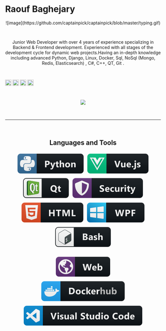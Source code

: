 
# Raouf Baghejary


<p align="center"> ![image](https://github.com/captainpick/captainpick/blob/master/typing.gif) </p>

<br/>

<p align="center">
Junior Web Developer with over 4 years of experience specializing in Backend & Frontend development. Experienced with all stages of the development cycle for dynamic web projects.Having an in-depth knowledge including advanced Python, Django, Linux, Docker, Sql, NoSql (Mongo, Redis, Elasticsearch) , C#, C++, QT, Git .
</p>

<br/> 

<p align="center">

<a href=https://twitter.com/raoufbaghejary target="blank"><img align="center" src=https://cdn.jsdelivr.net/npm/simple-icons@3.0.1/icons/twitter.svg height="20" width="20" /></a>
<a href=www.linkedin.com/in/raoufbaghejary target="blank"><img align="center" src=https://cdn.jsdelivr.net/npm/simple-icons@3.0.1/icons/linkedin.svg height="20" width="20" /></a>
<a href=https://instagram.com/captainpick target="blank"><img align="center" src=https://cdn.jsdelivr.net/npm/simple-icons@3.0.1/icons/instagram.svg height="20" width="20" /></a>
<a href=https://t.me/capitanpick target="blank"><img align="center" src="https://cdn.jsdelivr.net/npm/simple-icons@3.0.1/icons/telegram.svg" height="20" width="20" /></a>
</p>

<br/>  

<p align="center">
  <img src=https://github-readme-stats.vercel.app/api?username=captainpick&bg_color=191b1f&title_color=36beb6&text_color=fff&line_height=20&hide=["stars"] />
</p>

<br/>  

*************  

<br/>


<h2 align="center">Languages and Tools</h2>

<p align="center">
  <img src="https://raw.githubusercontent.com/MikeCodesDotNET/ColoredBadges/master/svg/dev/languages/python.svg" style="margin:6px 4px">
  <img src="https://raw.githubusercontent.com/MikeCodesDotNET/ColoredBadges/master/svg/dev/frameworks/vue.svg" style="margin:6px 4px">
    <img src="https://raw.githubusercontent.com/MikeCodesDotNET/ColoredBadges/master/svg/dev/frameworks/qt.svg" style="margin:6px 4px">
    <img src="https://raw.githubusercontent.com/MikeCodesDotNET/ColoredBadges/master/svg/dev/misc/security.svg" style="margin:6px 4px">
<br>
  <img src="https://raw.githubusercontent.com/MikeCodesDotNET/ColoredBadges/master/svg/dev/languages/html.svg" style="margin:6px 4px">
    <img src="https://raw.githubusercontent.com/MikeCodesDotNET/ColoredBadges/master/svg/dev/frameworks/wpf.svg" style="margin:6px 4px">
      <img src="https://raw.githubusercontent.com/MikeCodesDotNET/ColoredBadges/master/svg/dev/tools/bash.svg" style="margin:6px 4px">

</br>
  <br>
  <img src="https://raw.githubusercontent.com/MikeCodesDotNET/ColoredBadges/master/svg/dev/misc/web.svg" style="margin:6px 4px">
  <br>
  <img src="https://raw.githubusercontent.com/MikeCodesDotNET/ColoredBadges/master/svg/dev/services/dockerhub.svg" style="margin:6px 4px">
  <br>
  <img src="https://raw.githubusercontent.com/MikeCodesDotNET/ColoredBadges/master/svg/dev/tools/visualstudio_code.svg" style="margin:6px 4px">
  <br>
</p>


